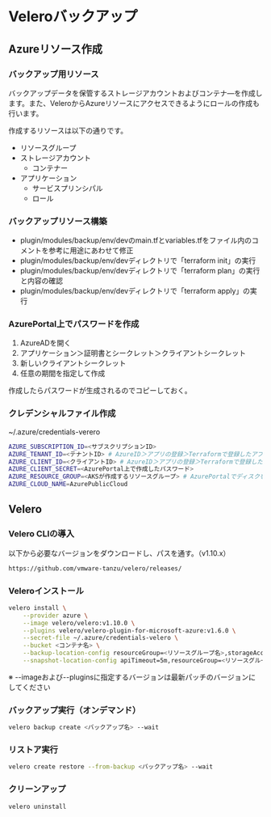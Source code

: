 # Veleroバックアップ

## Azureリソース作成

### バックアップ用リソース

バックアップデータを保管するストレージアカウントおよびコンテナ―を作成します。また、VeleroからAzureリソースにアクセスできるようにロールの作成も行います。

作成するリソースは以下の通りです。

- リソースグループ
- ストレージアカウント
  - コンテナー
- アプリケーション
  - サービスプリンシパル
  - ロール

### バックアップリソース構築

- plugin/modules/backup/env/devのmain.tfとvariables.tfをファイル内のコメントを参考に用途にあわせて修正
- plugin/modules/backup/env/devディレクトリで「terraform init」の実行
- plugin/modules/backup/env/devディレクトリで「terraform plan」の実行と内容の確認
- plugin/modules/backup/env/devディレクトリで「terraform apply」の実行

### AzurePortal上でパスワードを作成

1. AzureADを開く
2. アプリケーション＞証明書とシークレット＞クライアントシークレット
3. 新しいクライアントシークレット
4. 任意の期間を指定して作成

作成したらパスワードが生成されるのでコピーしておく。

### クレデンシャルファイル作成

~/.azure/credentials-verero

```bash
AZURE_SUBSCRIPTION_ID=<サブスクリプションID>
AZURE_TENANT_ID=<テナントID> # AzureID＞アプリの登録＞Terraformで登録したアプリを開き確認
AZURE_CLIENT_ID=<クライアントID> # AzureID＞アプリの登録＞Terraformで登録したアプリを開き確認
AZURE_CLIENT_SECRET=<AzurePortal上で作成したパスワード>
AZURE_RESOURCE_GROUP=<AKSが作成するリソースグループ> # AzurePortalでディスクを開き、pvcのリソースグループを確認
AZURE_CLOUD_NAME=AzurePublicCloud
```

## Velero

### Velero CLIの導入

以下から必要なバージョンをダウンロードし、パスを通す。（v1.10.x）

```bash
https://github.com/vmware-tanzu/velero/releases/
```

### Veleroインストール

```bash
velero install \
    --provider azure \
    --image velero/velero:v1.10.0 \
    --plugins velero/velero-plugin-for-microsoft-azure:v1.6.0 \
    --secret-file ~/.azure/credentials-velero \
    --bucket <コンテナ名> \
    --backup-location-config resourceGroup=<リソースグループ名>,storageAccount=<ストレージアカウント名> \
    --snapshot-location-config apiTimeout=5m,resourceGroup=<リソースグループ名>,subscriptionId=<サブスクリプションID>
```

※ --imageおよび--pluginsに指定するバージョンは最新パッチのバージョンにしてください

### バックアップ実行（オンデマンド）

```bash
velero backup create <バックアップ名> --wait
```

### リストア実行

```bash
velero create restore --from-backup <バックアップ名> --wait
```

### クリーンアップ

```bash
velero uninstall
```
